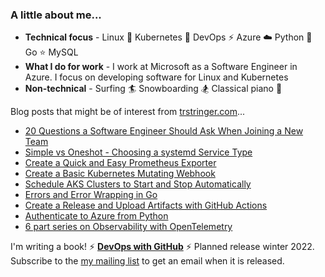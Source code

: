 ### A little about me...

* **Technical focus** - Linux :penguin:  Kubernetes :whale: DevOps :zap: Azure :cloud: Python :snake: Go :star: MySQL
* **What I do for work** - I work at Microsoft as a Software Engineer in Azure. I focus on developing software for Linux and Kubernetes
* **Non-technical** -  Surfing :surfer: Snowboarding :snowboarder: Classical piano :musical_note:

Blog posts that might be of interest from [trstringer.com](https://trstringer.com)...

* [20 Questions a Software Engineer Should Ask When Joining a New Team](https://trstringer.com/20-questions-for-new-software-team/)
* [Simple vs Oneshot - Choosing a systemd Service Type](https://trstringer.com/simple-vs-oneshot-systemd-service/)
* [Create a Quick and Easy Prometheus Exporter](https://trstringer.com/quick-and-easy-prometheus-exporter/)
* [Create a Basic Kubernetes Mutating Webhook](https://trstringer.com/kubernetes-mutating-webhook/)
* [Schedule AKS Clusters to Start and Stop Automatically](https://trstringer.com/schedule-aks-start-stop-automatically/)
* [Errors and Error Wrapping in Go](https://trstringer.com/errors-and-error-wrapping-go/)
* [Create a Release and Upload Artifacts with GitHub Actions](https://trstringer.com/github-actions-create-release-upload-artifacts/)
* [Authenticate to Azure from Python](https://trstringer.com/authenticate-python-to-azure/)
* [6 part series on Observability with OpenTelemetry](https://trstringer.com/otel-part1-intro/)

I'm writing a book! :zap: [**DevOps with GitHub**](https://devops-with-github.com) :zap: Planned release winter 2022. Subscribe to the [my mailing list](https://store.trstringer.com/follow) to get an email when it is released.
